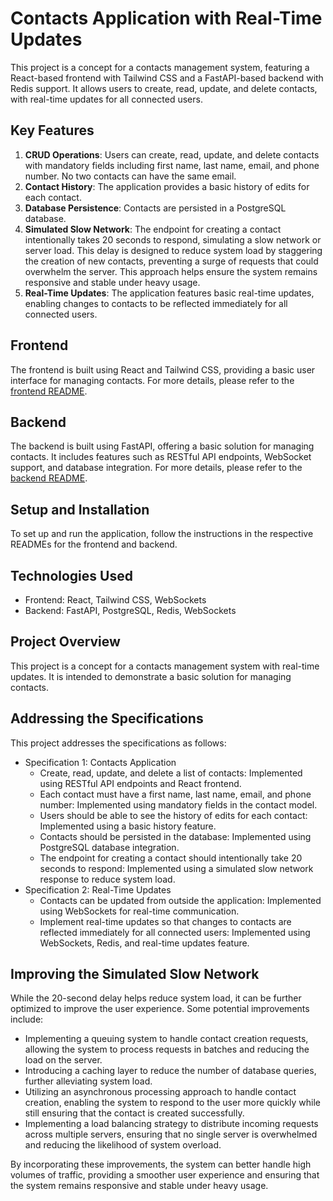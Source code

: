 # Contacts Application with Real-Time Updates

This project is a concept for a contacts management system, featuring a React-based frontend with Tailwind CSS and a FastAPI-based backend with Redis support. It allows users to create, read, update, and delete contacts, with real-time updates for all connected users.

## Key Features

1. **CRUD Operations**: Users can create, read, update, and delete contacts with mandatory fields including first name, last name, email, and phone number. No two contacts can have the same email.
2. **Contact History**: The application provides a basic history of edits for each contact.
3. **Database Persistence**: Contacts are persisted in a PostgreSQL database.
4. **Simulated Slow Network**: The endpoint for creating a contact intentionally takes 20 seconds to respond, simulating a slow network or server load. This delay is designed to reduce system load by staggering the creation of new contacts, preventing a surge of requests that could overwhelm the server. This approach helps ensure the system remains responsive and stable under heavy usage.
5. **Real-Time Updates**: The application features basic real-time updates, enabling changes to contacts to be reflected immediately for all connected users.

## Frontend

The frontend is built using React and Tailwind CSS, providing a basic user interface for managing contacts. For more details, please refer to the [frontend README](contacts-app/README.md).

## Backend

The backend is built using FastAPI, offering a basic solution for managing contacts. It includes features such as RESTful API endpoints, WebSocket support, and database integration. For more details, please refer to the [backend README](contacts-backend/README.md).

## Setup and Installation

To set up and run the application, follow the instructions in the respective READMEs for the frontend and backend.

## Technologies Used

* Frontend: React, Tailwind CSS, WebSockets
* Backend: FastAPI, PostgreSQL, Redis, WebSockets

## Project Overview

This project is a concept for a contacts management system with real-time updates. It is intended to demonstrate a basic solution for managing contacts.

## Addressing the Specifications

This project addresses the specifications as follows:

* Specification 1: Contacts Application
	+ Create, read, update, and delete a list of contacts: Implemented using RESTful API endpoints and React frontend.
	+ Each contact must have a first name, last name, email, and phone number: Implemented using mandatory fields in the contact model.
	+ Users should be able to see the history of edits for each contact: Implemented using a basic history feature.
	+ Contacts should be persisted in the database: Implemented using PostgreSQL database integration.
	+ The endpoint for creating a contact should intentionally take 20 seconds to respond: Implemented using a simulated slow network response to reduce system load.
* Specification 2: Real-Time Updates
	+ Contacts can be updated from outside the application: Implemented using WebSockets for real-time communication.
	+ Implement real-time updates so that changes to contacts are reflected immediately for all connected users: Implemented using WebSockets, Redis, and real-time updates feature.

## Improving the Simulated Slow Network

While the 20-second delay helps reduce system load, it can be further optimized to improve the user experience. Some potential improvements include:

* Implementing a queuing system to handle contact creation requests, allowing the system to process requests in batches and reducing the load on the server.
* Introducing a caching layer to reduce the number of database queries, further alleviating system load.
* Utilizing an asynchronous processing approach to handle contact creation, enabling the system to respond to the user more quickly while still ensuring that the contact is created successfully.
* Implementing a load balancing strategy to distribute incoming requests across multiple servers, ensuring that no single server is overwhelmed and reducing the likelihood of system overload.

By incorporating these improvements, the system can better handle high volumes of traffic, providing a smoother user experience and ensuring that the system remains responsive and stable under heavy usage.
